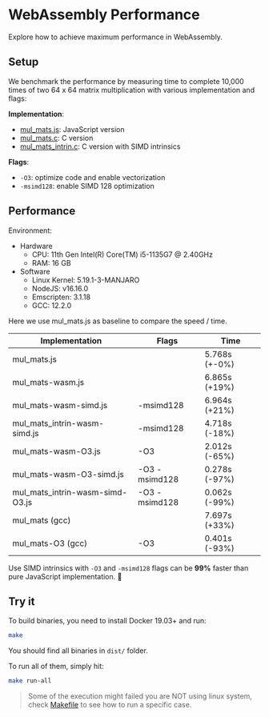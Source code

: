 # WebAssembly Performance

Explore how to achieve maximum performance in WebAssembly.

## Setup

We benchmark the performance by measuring time to complete 10,000 times of two
64 x 64 matrix multiplication with various implementation and flags:

**Implementation**:

- [mul_mats.js](./mul_mats.js): JavaScript version
- [mul_mats.c](./mul_mats.c): C version
- [mul_mats_intrin.c](./mul_mats_intrin.c): C version with SIMD intrinsics

**Flags**:

- `-O3`: optimize code and enable vectorization
- `-msimd128`: enable SIMD 128 optimization

## Performance

Environment:

- Hardware
  - CPU: 11th Gen Intel(R) Core(TM) i5-1135G7 @ 2.40GHz
  - RAM: 16 GB
- Software
  - Linux Kernel: 5.19.1-3-MANJARO
  - NodeJS: v16.16.0
  - Emscripten: 3.1.18
  - GCC: 12.2.0

Here we use mul_mats.js as baseline to compare the speed / time.

| Implementation | Flags | Time |
| -------------- | ----- | ---- |
| mul_mats.js | | 5.768s (+-0%) |
| mul_mats-wasm.js | | 6.865s (+19%) |
| mul_mats-wasm-simd.js | -msimd128 | 6.964s (+21%) |
| mul_mats_intrin-wasm-simd.js | -msimd128 | 4.718s (-18%) |
| mul_mats-wasm-O3.js | -O3 | 2.012s (-65%) |
| mul_mats-wasm-O3-simd.js | -O3 -msimd128 | 0.278s (-97%) |
| mul_mats_intrin-wasm-simd-O3.js | -O3 -msimd128 | 0.062s (-99%) |
| mul_mats (gcc) | | 7.697s (+33%) |
| mul_mats-O3 (gcc) | -O3 | 0.401s (-93%) |

Use SIMD intrinsics with `-O3` and `-msimd128` flags can be **99%** faster than pure
JavaScript implementation. :tada:

## Try it

To build binaries, you need to install Docker 19.03+ and run:

```bash
make
```

You should find all binaries in `dist/` folder.

To run all of them, simply hit:

```bash
make run-all
```

> Some of the execution might failed you are NOT using linux system, check
> [Makefile](./Makefile) to see how to run a specific case.
